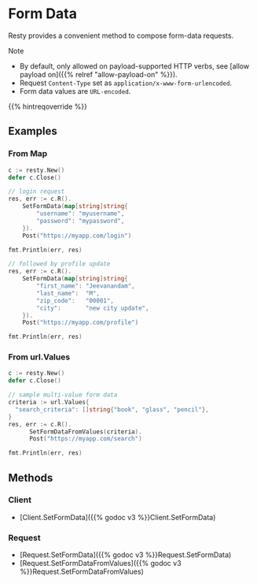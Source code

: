 
# Form Data

Resty provides a convenient method to compose form-data requests.

> [!NOTE]
> * By default, only allowed on payload-supported HTTP verbs, see [allow payload on]({{% relref "allow-payload-on" %}}).
> * Request `Content-Type` set as `application/x-www-form-urlencoded`.
> * Form data values are `URL-encoded`.

{{% hintreqoverride %}}

## Examples

### From Map

```go
c := resty.New()
defer c.Close()

// login request
res, err := c.R().
	SetFormData(map[string]string{
		"username": "myusername",
		"password": "mypassword",
	}).
	Post("https://myapp.com/login")

fmt.Println(err, res)

// followed by profile update
res, err := c.R().
	SetFormData(map[string]string{
		"first_name": "Jeevanandam",
		"last_name":  "M",
		"zip_code":   "00001",
		"city":       "new city update",
	}).
	Post("https://myapp.com/profile")

fmt.Println(err, res)
```

### From url.Values

```go
c := resty.New()
defer c.Close()

// sample multi-value form data
criteria := url.Values{
  "search_criteria": []string{"book", "glass", "pencil"},
}
res, err := c.R().
      SetFormDataFromValues(criteria).
      Post("https://myapp.com/search")

fmt.Println(err, res)
```

## Methods

### Client

* [Client.SetFormData]({{% godoc v3 %}}Client.SetFormData)

### Request

* [Request.SetFormData]({{% godoc v3 %}}Request.SetFormData)
* [Request.SetFormDataFromValues]({{% godoc v3 %}}Request.SetFormDataFromValues)